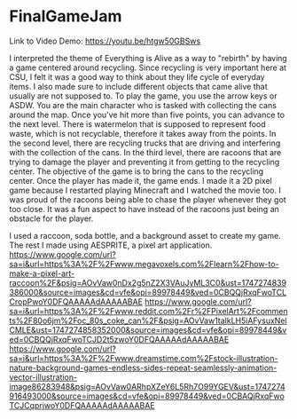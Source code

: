 # FinalGameJam
Link to Video Demo: https://youtu.be/htgw50GBSws

I interpreted the theme of Everything is Alive as a way to "rebirth" by having a game centered around recycling. Since recycling is very important here at CSU, I felt it was a good way to think about they life cycle of everyday items. I also made sure to include different objects that came alive that usually are not supposed to. 
To play the game, you use the arrow keys or ASDW. You are the main character who is tasked with collecting the cans around the map. Once you've hit more than five points, you can advance to the next level. There is watermelon that is supposed to represent food waste, which is not recyclable, therefore it takes away from the points. In the second level, there are recycling trucks that are driving and interfering with the collection of the cans. In the third level, there are racoons that are trying to damage the player and preventing it from getting to the recycling center. The objective of the game is to bring the cans to the recycling center. Once the player has made it, the game ends. 
I made it a 2D pixel game because I restarted playing Minecraft and I watched the movie too. 
I was proud of the racoons being able to chase the player whenever they got too close. It was a fun aspect to have instead of the racoons just being an obstacle for the player. 

I used a raccoon, soda bottle, and a background asset to create my game. The rest I made using AESPRITE, a pixel art application. 
https://www.google.com/url?sa=i&url=https%3A%2F%2Fwww.megavoxels.com%2Flearn%2Fhow-to-make-a-pixel-art-raccoon%2F&psig=AOvVaw0nDx2g5nZ2X3VAuJyML3C0&ust=1747274839386000&source=images&cd=vfe&opi=89978449&ved=0CBQQjRxqFwoTCLCropPwoY0DFQAAAAAdAAAAABAE 
https://www.google.com/url?sa=i&url=https%3A%2F%2Fwww.reddit.com%2Fr%2FPixelArt%2Fcomments%2F80o6jm%2Foc_80s_coke_can%2F&psig=AOvVaw1talkLH5iAFysuxNelCMLE&ust=1747274858352000&source=images&cd=vfe&opi=89978449&ved=0CBQQjRxqFwoTCJD2t5zwoY0DFQAAAAAdAAAAABAE
https://www.google.com/url?sa=i&url=https%3A%2F%2Fwww.dreamstime.com%2Fstock-illustration-nature-background-games-endless-sides-repeat-seamlessly-animation-vector-illustration-image86283948&psig=AOvVaw0ARhpXZeY6L5Rh7O99YGEV&ust=1747274916493000&source=images&cd=vfe&opi=89978449&ved=0CBAQjRxqFwoTCJCqprjwoY0DFQAAAAAdAAAAABAE 

 

